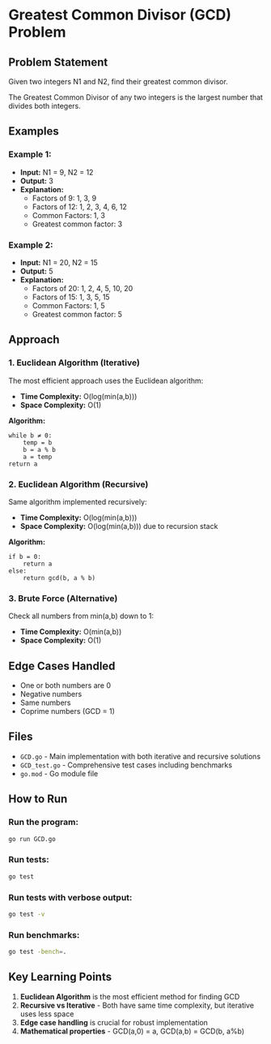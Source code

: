 # Greatest Common Divisor (GCD) Problem

## Problem Statement
Given two integers N1 and N2, find their greatest common divisor.

The Greatest Common Divisor of any two integers is the largest number that divides both integers.

## Examples

### Example 1:
- **Input:** N1 = 9, N2 = 12
- **Output:** 3
- **Explanation:** 
  - Factors of 9: 1, 3, 9
  - Factors of 12: 1, 2, 3, 4, 6, 12
  - Common Factors: 1, 3 
  - Greatest common factor: 3

### Example 2:
- **Input:** N1 = 20, N2 = 15
- **Output:** 5
- **Explanation:**
  - Factors of 20: 1, 2, 4, 5, 10, 20
  - Factors of 15: 1, 3, 5, 15
  - Common Factors: 1, 5
  - Greatest common factor: 5

## Approach

### 1. Euclidean Algorithm (Iterative)
The most efficient approach uses the Euclidean algorithm:
- **Time Complexity:** O(log(min(a,b)))
- **Space Complexity:** O(1)

**Algorithm:**
```
while b ≠ 0:
    temp = b
    b = a % b
    a = temp
return a
```

### 2. Euclidean Algorithm (Recursive)
Same algorithm implemented recursively:
- **Time Complexity:** O(log(min(a,b)))
- **Space Complexity:** O(log(min(a,b))) due to recursion stack

**Algorithm:**
```
if b = 0:
    return a
else:
    return gcd(b, a % b)
```

### 3. Brute Force (Alternative)
Check all numbers from min(a,b) down to 1:
- **Time Complexity:** O(min(a,b))
- **Space Complexity:** O(1)

## Edge Cases Handled
- One or both numbers are 0
- Negative numbers
- Same numbers
- Coprime numbers (GCD = 1)

## Files
- `GCD.go` - Main implementation with both iterative and recursive solutions
- `GCD_test.go` - Comprehensive test cases including benchmarks
- `go.mod` - Go module file

## How to Run

### Run the program:
```bash
go run GCD.go
```

### Run tests:
```bash
go test
```

### Run tests with verbose output:
```bash
go test -v
```

### Run benchmarks:
```bash
go test -bench=.
```

## Key Learning Points
1. **Euclidean Algorithm** is the most efficient method for finding GCD
2. **Recursive vs Iterative** - Both have same time complexity, but iterative uses less space
3. **Edge case handling** is crucial for robust implementation
4. **Mathematical properties** - GCD(a,0) = a, GCD(a,b) = GCD(b, a%b)
